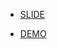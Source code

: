 
-  [SLIDE](https://docs.google.com/presentation/d/1IGb3rXx0zaFreYqzwnQ2Y8lcrpjwdBEXzljDYTDj56Q/edit?usp=sharing)  
 

-  [DEMO](https://drive.google.com/file/d/1u6Xc0ZPupZ6dqk-9759JZHC8p4rf9N80/view?usp=sharing)  

